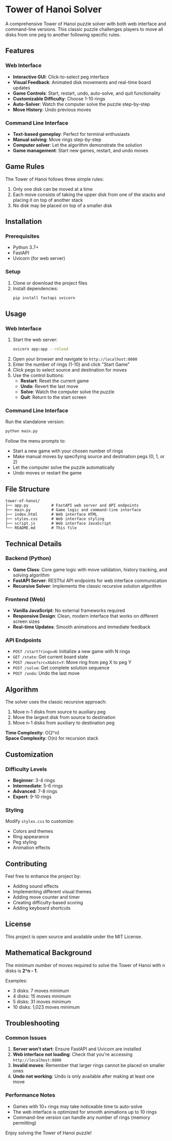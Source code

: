 # Tower of Hanoi Solver

A comprehensive Tower of Hanoi puzzle solver with both web interface and command-line versions. This classic puzzle challenges players to move all disks from one peg to another following specific rules.

## Features

### Web Interface
- **Interactive GUI**: Click-to-select peg interface
- **Visual Feedback**: Animated disk movements and real-time board updates
- **Game Controls**: Start, restart, undo, auto-solve, and quit functionality
- **Customizable Difficulty**: Choose 1-10 rings
- **Auto-Solver**: Watch the computer solve the puzzle step-by-step
- **Move History**: Undo previous moves

### Command Line Interface
- **Text-based gameplay**: Perfect for terminal enthusiasts
- **Manual solving**: Move rings step-by-step
- **Computer solver**: Let the algorithm demonstrate the solution
- **Game management**: Start new games, restart, and undo moves

## Game Rules

The Tower of Hanoi follows three simple rules:
1. Only one disk can be moved at a time
2. Each move consists of taking the upper disk from one of the stacks and placing it on top of another stack
3. No disk may be placed on top of a smaller disk

## Installation

### Prerequisites
- Python 3.7+
- FastAPI
- Uvicorn (for web server)

### Setup
1. Clone or download the project files
2. Install dependencies:
   ```bash
   pip install fastapi uvicorn
   ```

## Usage

### Web Interface
1. Start the web server:
   ```bash
   uvicorn app:app --reload
   ```
2. Open your browser and navigate to `http://localhost:8000`
3. Enter the number of rings (1-10) and click "Start Game"
4. Click pegs to select source and destination for moves
5. Use the control buttons:
   - **Restart**: Reset the current game
   - **Undo**: Revert the last move
   - **Solve**: Watch the computer solve the puzzle
   - **Quit**: Return to the start screen

### Command Line Interface
Run the standalone version:
```bash
python main.py
```

Follow the menu prompts to:
- Start a new game with your chosen number of rings
- Make manual moves by specifying source and destination pegs (0, 1, or 2)
- Let the computer solve the puzzle automatically
- Undo moves or restart the game

## File Structure

```
tower-of-hanoi/
├── app.py          # FastAPI web server and API endpoints
├── main.py         # Game logic and command-line interface
├── index.html      # Web interface HTML
├── styles.css      # Web interface styling
├── script.js       # Web interface JavaScript
└── README.md       # This file
```

## Technical Details

### Backend (Python)
- **Game Class**: Core game logic with move validation, history tracking, and solving algorithm
- **FastAPI Server**: RESTful API endpoints for web interface communication
- **Recursive Solver**: Implements the classic recursive solution algorithm

### Frontend (Web)
- **Vanilla JavaScript**: No external frameworks required
- **Responsive Design**: Clean, modern interface that works on different screen sizes
- **Real-time Updates**: Smooth animations and immediate feedback

### API Endpoints
- `POST /start?rings=N`: Initialize a new game with N rings
- `GET /state`: Get current board state
- `POST /move?src=X&dst=Y`: Move ring from peg X to peg Y
- `POST /solve`: Get complete solution sequence
- `POST /undo`: Undo the last move

## Algorithm

The solver uses the classic recursive approach:
1. Move n-1 disks from source to auxiliary peg
2. Move the largest disk from source to destination
3. Move n-1 disks from auxiliary to destination peg

**Time Complexity**: O(2^n)  
**Space Complexity**: O(n) for recursion stack

## Customization

### Difficulty Levels
- **Beginner**: 3-4 rings
- **Intermediate**: 5-6 rings  
- **Advanced**: 7-8 rings
- **Expert**: 9-10 rings

### Styling
Modify `styles.css` to customize:
- Colors and themes
- Ring appearance
- Peg styling
- Animation effects

## Contributing

Feel free to enhance the project by:
- Adding sound effects
- Implementing different visual themes
- Adding move counter and timer
- Creating difficulty-based scoring
- Adding keyboard shortcuts

## License

This project is open source and available under the MIT License.

## Mathematical Background

The minimum number of moves required to solve the Tower of Hanoi with n disks is **2^n - 1**.

Examples:
- 3 disks: 7 moves minimum
- 4 disks: 15 moves minimum
- 5 disks: 31 moves minimum
- 10 disks: 1,023 moves minimum

## Troubleshooting

### Common Issues
1. **Server won't start**: Ensure FastAPI and Uvicorn are installed
2. **Web interface not loading**: Check that you're accessing `http://localhost:8000`
3. **Invalid moves**: Remember that larger rings cannot be placed on smaller ones
4. **Undo not working**: Undo is only available after making at least one move

### Performance Notes
- Games with 10+ rings may take noticeable time to auto-solve
- The web interface is optimized for smooth animations up to 10 rings
- Command-line version can handle any number of rings (memory permitting)

Enjoy solving the Tower of Hanoi puzzle!
